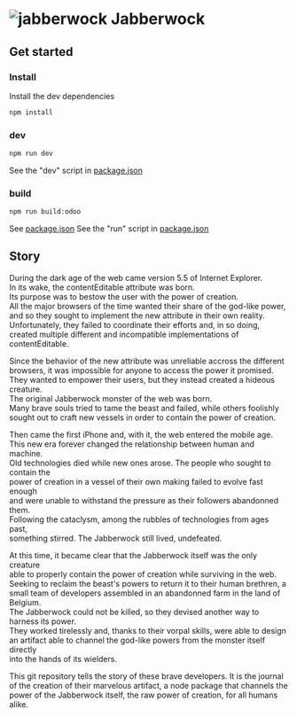 # ![jabberwock](https://upload.wikimedia.org/wikipedia/commons/8/8a/Jabberwock_insignia.png) Jabberwock

## Get started
### Install
Install the dev dependencies
```bash
npm install
```

### dev
```bash
npm run dev
```
See the "dev" script in [package.json](./package.json)

### build
```bash
npm run build:odoo
```
See [package.json](./package.json)
See the "run" script in [package.json](./package.json)

## Story
During the dark age of the web came version 5.5 of Internet Explorer.\
In its wake, the contentEditable attribute was born.\
Its purpose was to bestow the user with the power of creation.\
All the major browsers of the time wanted their share of the god-like power,\
and so they sought to implement the new attribute in their own reality.\
Unfortunately, they failed to coordinate their efforts and, in so doing,\
created multiple different and incompatible implementations of contentEditable.

Since the behavior of the new attribute was unreliable accross the different\
browsers, it was impossible for anyone to access the power it promised.\
They wanted to empower their users, but they instead created a hideous creature.\
The original Jabberwock monster of the web was born.\
Many brave souls tried to tame the beast and failed, while others foolishly\
sought out to craft new vessels in order to contain the power of creation.

Then came the first iPhone and, with it, the web entered the mobile age.\
This new era forever changed the relationship between human and machine.\
Old technologies died while new ones arose. The people who sought to contain the\
power of creation in a vessel of their own making failed to evolve fast enough\
and were unable to withstand the pressure as their followers abandonned them.\
Following the cataclysm, among the rubbles of technologies from ages past,\
something stirred. The Jabberwock still lived, undefeated.

At this time, it became clear that the Jabberwock itself was the only creature\
able to properly contain the power of creation while surviving in the web.\
Seeking to reclaim the beast's powers to return it to their human brethren, a\
small team of developers assembled in an abandonned farm in the land of Belgium.\
The Jabberwock could not be killed, so they devised another way to harness its power.\
They worked tirelessly and, thanks to their vorpal skills, were able to design\
an artifact able to channel the god-like powers from the monster itself directly\
into the hands of its wielders.

This git repository tells the story of these brave developers. It is the journal\
of the creation of their marvelous artifact, a node package that channels the\
power of the Jabberwock itself, the raw power of creation, for all humans alike.
